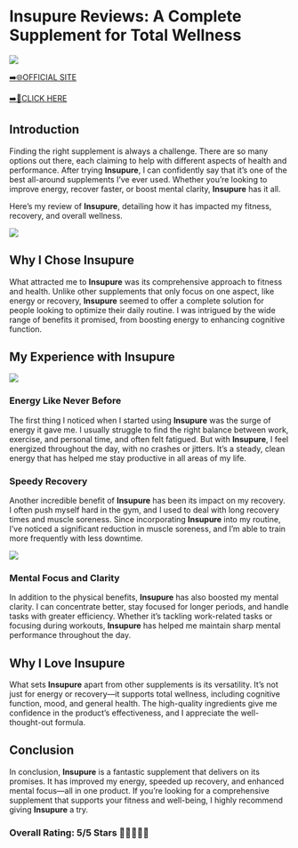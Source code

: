 # **Insupure Reviews**: A Complete Supplement for Total Wellness

[![](https://static.vecteezy.com/system/resources/thumbnails/019/896/014/small/buy-now-gradient-button-with-cart-symbol-buy-now-illustration-png.png)](https://edetoop.top/lander/sugarpreland-1/insupure.html) 

[➡️🌐OFFICIAL SITE](https://edetoop.top/lander/sugarpreland-1/insupure.html) 

[➡️🔗CLICK HERE](https://edetoop.top/lander/sugarpreland-1/insupure.html) 


## Introduction

Finding the right supplement is always a challenge. There are so many options out there, each claiming to help with different aspects of health and performance. After trying **Insupure**, I can confidently say that it’s one of the best all-around supplements I’ve ever used. Whether you’re looking to improve energy, recover faster, or boost mental clarity, **Insupure** has it all.

Here’s my review of **Insupure**, detailing how it has impacted my fitness, recovery, and overall wellness.

[![](https://wallpapers.com/images/hd/red-order-now-button-udg4jcj4arvn8b0n-2.png)](https://edetoop.top/lander/sugarpreland-1/insupure.html)  

## Why I Chose **Insupure**

What attracted me to **Insupure** was its comprehensive approach to fitness and health. Unlike other supplements that only focus on one aspect, like energy or recovery, **Insupure** seemed to offer a complete solution for people looking to optimize their daily routine. I was intrigued by the wide range of benefits it promised, from boosting energy to enhancing cognitive function.

## My Experience with **Insupure**

[![](https://static.vecteezy.com/system/resources/thumbnails/019/896/014/small/buy-now-gradient-button-with-cart-symbol-buy-now-illustration-png.png)](https://edetoop.top/lander/sugarpreland-1/insupure.html)

### Energy Like Never Before

The first thing I noticed when I started using **Insupure** was the surge of energy it gave me. I usually struggle to find the right balance between work, exercise, and personal time, and often felt fatigued. But with **Insupure**, I feel energized throughout the day, with no crashes or jitters. It’s a steady, clean energy that has helped me stay productive in all areas of my life.

### Speedy Recovery

Another incredible benefit of **Insupure** has been its impact on my recovery. I often push myself hard in the gym, and I used to deal with long recovery times and muscle soreness. Since incorporating **Insupure** into my routine, I’ve noticed a significant reduction in muscle soreness, and I’m able to train more frequently with less downtime.

[![](https://wallpapers.com/images/hd/red-order-now-button-udg4jcj4arvn8b0n-2.png)](https://edetoop.top/lander/sugarpreland-1/insupure.html)  

### Mental Focus and Clarity

In addition to the physical benefits, **Insupure** has also boosted my mental clarity. I can concentrate better, stay focused for longer periods, and handle tasks with greater efficiency. Whether it’s tackling work-related tasks or focusing during workouts, **Insupure** has helped me maintain sharp mental performance throughout the day.

## Why I Love **Insupure**

What sets **Insupure** apart from other supplements is its versatility. It’s not just for energy or recovery—it supports total wellness, including cognitive function, mood, and general health. The high-quality ingredients give me confidence in the product’s effectiveness, and I appreciate the well-thought-out formula.

## Conclusion

In conclusion, **Insupure** is a fantastic supplement that delivers on its promises. It has improved my energy, speeded up recovery, and enhanced mental focus—all in one product. If you’re looking for a comprehensive supplement that supports your fitness and well-being, I highly recommend giving **Insupure** a try.

### Overall Rating: 5/5 Stars 🌟🌟🌟🌟🌟

